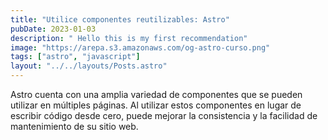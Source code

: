 ```yaml
---
title: "Utilice componentes reutilizables: Astro"
pubDate: 2023-01-03
description: " Hello this is my first recommendation"
image: "https://arepa.s3.amazonaws.com/og-astro-curso.png"
tags: ["astro", "javascript"]
layout: "../../layouts/Posts.astro"
---
```


Astro cuenta con una amplia variedad de componentes que se pueden utilizar en múltiples páginas. Al utilizar estos componentes en lugar de escribir código desde cero, puede mejorar la consistencia y la facilidad de mantenimiento de su sitio web.
